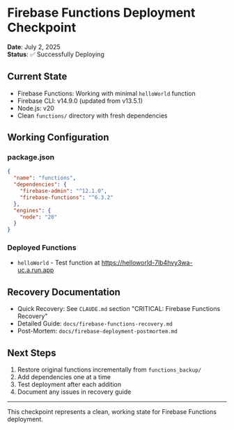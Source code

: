 # Firebase Functions Deployment Checkpoint

**Date**: July 2, 2025  
**Status**: ✅ Successfully Deploying

## Current State
- Firebase Functions: Working with minimal `helloWorld` function
- Firebase CLI: v14.9.0 (updated from v13.5.1)
- Node.js: v20
- Clean `functions/` directory with fresh dependencies

## Working Configuration

### package.json
```json
{
  "name": "functions",
  "dependencies": {
    "firebase-admin": "^12.1.0",
    "firebase-functions": "^6.3.2"
  },
  "engines": {
    "node": "20"
  }
}
```

### Deployed Functions
- `helloWorld` - Test function at https://helloworld-7lb4hvy3wa-uc.a.run.app

## Recovery Documentation
- Quick Recovery: See `CLAUDE.md` section "CRITICAL: Firebase Functions Recovery"
- Detailed Guide: `docs/firebase-functions-recovery.md`
- Post-Mortem: `docs/firebase-deployment-postmortem.md`

## Next Steps
1. Restore original functions incrementally from `functions_backup/`
2. Add dependencies one at a time
3. Test deployment after each addition
4. Document any issues in recovery guide

---
This checkpoint represents a clean, working state for Firebase Functions deployment.
